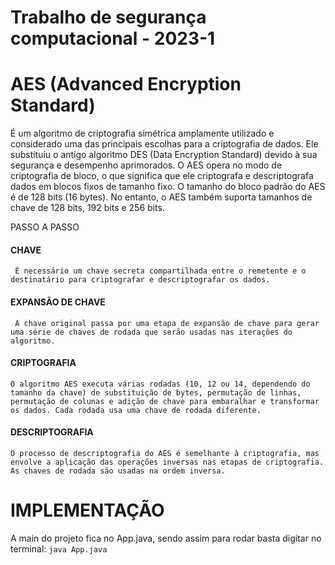 # Trabalho de segurança computacional - 2023-1
# AES (Advanced Encryption Standard)
É um algoritmo de criptografia simétrica amplamente utilizado e considerado uma das principais escolhas para a criptografia de dados. Ele substituiu o antigo algoritmo DES (Data Encryption Standard) devido à sua segurança e desempenho aprimorados.
O AES opera no modo de criptografia de bloco, o que significa que ele criptografa e descriptografa dados em blocos fixos de tamanho fixo. O tamanho do bloco padrão do AES é de 128 bits (16 bytes). No entanto, o AES também suporta tamanhos de chave de 128 bits, 192 bits e 256 bits.

PASSO A PASSO
#### CHAVE 
     É necessário um chave secreta compartilhada entre o remetente e o destinatário para criptografar e descriptografar os dados.

#### EXPANSÃO DE CHAVE
     A chave original passa por uma etapa de expansão de chave para gerar uma série de chaves de rodada que serão usadas nas iterações do algoritmo.

#### CRIPTOGRAFIA 
    O algoritmo AES executa várias rodadas (10, 12 ou 14, dependendo do tamanho da chave) de substituição de bytes, permutação de linhas, permutação de colunas e adição de chave para embaralhar e transformar os dados. Cada rodada usa uma chave de rodada diferente.

#### DESCRIPTOGRAFIA
    O processo de descriptografia do AES é semelhante à criptografia, mas envolve a aplicação das operações inversas nas etapas de criptografia. As chaves de rodada são usadas na ordem inversa.

# IMPLEMENTAÇÃO
A main do projeto fica no App.java, sendo assim para rodar basta digitar no terminal: `java App.java`
